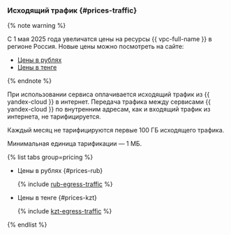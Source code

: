 ### Исходящий трафик {#prices-traffic}


{% note warning %}

С 1 мая 2025 года увеличатся цены на ресурсы {{ vpc-full-name }} в регионе Россия. Новые цены можно посмотреть на сайте:

* [Цены в рублях](https://yandex.cloud/ru/price-list?currency=RUB&installationCode=ru&services=dn21qssbrdtcaus362kp)
* [Цены в тенге](https://yandex.cloud/ru/price-list?currency=KZT&installationCode=ru&services=dn21qssbrdtcaus362kp)

{% endnote %}



При использовании сервиса оплачивается исходящий трафик из {{ yandex-cloud }} в интернет. Передача трафика между сервисами {{ yandex-cloud }} по внутренним адресам, как и входящий трафик из интернета, не тарифицируется.

Каждый месяц не тарифицируются первые 100 ГБ исходящего трафика.

Минимальная единица тарификации — 1 МБ.


{% list tabs group=pricing %}

- Цены в рублях {#prices-rub}

  {% include [rub-egress-traffic](../_pricing/rub-egress-traffic.md) %}

- Цены в тенге {#prices-kzt}

  {% include [kzt-egress-traffic](../_pricing/kzt-egress-traffic.md) %}

{% endlist %}



